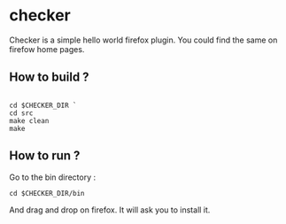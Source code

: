checker
=======


Checker is a simple hello world firefox plugin.
You could find the same on firefow home pages.

How to build ?
--------------


```shell

cd $CHECKER_DIR `
cd src
make clean
make

```


How to run ?
------------

Go to the bin directory :

```shell
cd $CHECKER_DIR/bin
```
And drag and drop on firefox.
It will ask you to install it.
